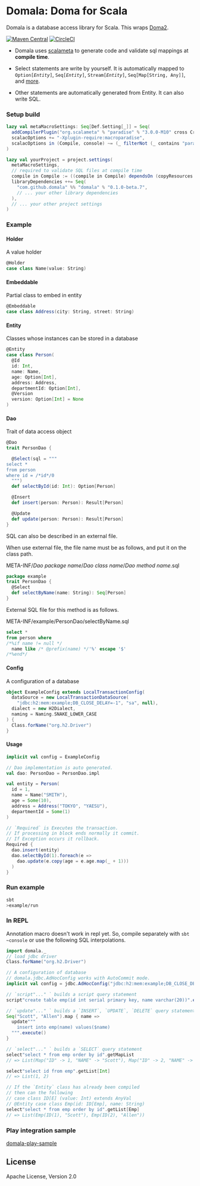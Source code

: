 Domala: Doma for Scala
======================

Domala is a database access library for Scala. This wraps [Doma2](https://github.com/domaframework/doma).

[![Maven Central](https://maven-badges.herokuapp.com/maven-central/com.github.domala/domala_2.12/badge.svg)](https://maven-badges.herokuapp.com/maven-central/com.github.domala/domala_2.12)
[![CircleCI](https://circleci.com/gh/bakenezumi/domala.svg?style=svg)](https://circleci.com/gh/bakenezumi/domala)

- Domala uses [scalameta](http://scalameta.org/paradise/) to generate code and validate sql mappings at **compile time**.

- Select statements are write by yourself. It is automatically mapped to `Option[`*`Entity`*`]`, `Seq[`*`Entity`*`]`, `Stream[`*`Entity`*`]`, `Seq[Map[String, Any]]`, and [more](./notes/specification.md#mapable-types).

- Other statements are automatically generated from Entity. It can also write SQL.


### Setup build

```scala
lazy val metaMacroSettings: Seq[Def.Setting[_]] = Seq(
  addCompilerPlugin("org.scalameta" % "paradise" % "3.0.0-M10" cross CrossVersion.full),
  scalacOptions += "-Xplugin-require:macroparadise",
  scalacOptions in (Compile, console) ~= (_ filterNot (_ contains "paradise")) // macroparadise plugin doesn't work in repl yet.
)

lazy val yourProject = project.settings(
  metaMacroSettings,
  // required to validate SQL files at compile time
  compile in Compile := ((compile in Compile) dependsOn (copyResources in Compile)).value,
  libraryDependencies ++= Seq(
    "com.github.domala" %% "domala" % "0.1.0-beta.7",
    // ... your other library dependencies
  ),
  // ... your other project settings
)

```

### Example

#### Holder
A value holder

```scala
@Holder
case class Name(value: String)
```

#### Embeddable

Partial class to embed in entity

```scala
@Embeddable
case class Address(city: String, street: String)
```

#### Entity
Classes whose instances can be stored in a database

```scala
@Entity
case class Person(
  @Id
  id: Int,
  name: Name,
  age: Option[Int],
  address: Address,
  departmentId: Option[Int],
  @Version
  version: Option[Int] = None
)
```

#### Dao
Trait of data access object

```scala
@Dao
trait PersonDao {

  @Select(sql = """
select *
from person
where id = /*id*/0
  """)
  def selectById(id: Int): Option[Person]

  @Insert
  def insert(person: Person): Result[Person]

  @Update
  def update(person: Person): Result[Person]
}
```

SQL can also be described in an external file.

When use external file, the file name must be as follows, and put it on the class path.

META-INF/_Dao package name_/_Dao class name_/_Dao method name_.sql



```scala
package example
trait PersonDao {
  @Select
  def selectByName(name: String): Seq[Person]
}
```
External SQL file for this method is as follows.

META-INF/example/PersonDao/selectByName.sql

```sql
select *
from person where
/*%if name != null */
  name like /* @prefix(name) */'%' escape '$'
/*%end*/
```

#### Config
A configuration of a database

```scala
object ExampleConfig extends LocalTransactionConfig(
  dataSource = new LocalTransactionDataSource(
    "jdbc:h2:mem:example;DB_CLOSE_DELAY=-1", "sa", null),
  dialect = new H2Dialect,
  naming = Naming.SNAKE_LOWER_CASE
) {
  Class.forName("org.h2.Driver")
}
```

#### Usage
```scala  
implicit val config = ExampleConfig

// Dao implementation is auto generated.
val dao: PersonDao = PersonDao.impl 

val entity = Person(
  id = 1,
  name = Name("SMITH"),
  age = Some(10),
  address = Address("TOKYO", "YAESU"),
  departmentId = Some(1)
)

// `Required` is Executes the transaction.
// If processing in block ends normally it commit.
// If Exception occurs it rollback.
Required {
  dao.insert(entity)
  dao.selectById(1).foreach(e =>
    dao.update(e.copy(age = e.age.map(_ + 1)))
  )
}
```

### Run example

```sh
sbt
>example/run
```

### In REPL

Annotation macro doesn't work in repl yet.
So, compile separately with `sbt ~console` or use the following SQL interpolations. 

```scala
import domala._
// load jdbc driver
Class.forName("org.h2.Driver")

// A configuration of database
// domala.jdbc.AdHocConfig works with AutoCommit mode.
implicit val config = jdbc.AdHocConfig("jdbc:h2:mem:example;DB_CLOSE_DELAY=-1")

// `script"..." ` builds a script query statement
script"create table emp(id int serial primary key, name varchar(20))".execute()

// `update"..." ` builds a `INSERT`, `UPDATE`, `DELETE` query statement
Seq("Scott", "Allen").map { name =>
  update"""
    insert into emp(name) values($name)
  """.execute()
}

// `select"..." ` builds a `SELECT` query statement
select"select * from emp order by id".getMapList
// => List(Map("ID" -> 1, "NAME" -> "Scott"), Map("ID" -> 2, "NAME" -> "Allen"))

select"select id from emp".getList[Int]
// => List(1, 2)

// If the `Entity` class has already been compiled
// then can the following 
// case class ID[E] (value: Int) extends AnyVal
// @Entity case class Emp(id: ID[Emp], name: String) 
select"select * from emp order by id".getList[Emp]
// => List(Emp(ID(1), "Scott"), Emp(ID(2), "Allen"))

```

### Play integration sample

[domala-play-sample](https://github.com/bakenezumi/domala-play-sample)

License
--------
Apache License, Version 2.0
